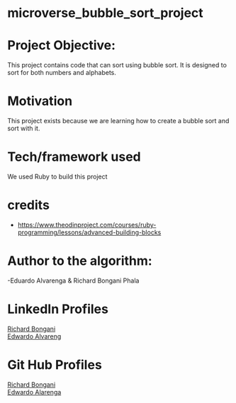 # microverse_bubble_sort_project

# Project Objective:

This project contains code that can sort using bubble sort. It is designed to sort for both numbers and alphabets.

# Motivation

This project exists because we are learning how to create a bubble sort and sort with it.

# Tech/framework used

We used Ruby to build this project

# credits

- https://www.theodinproject.com/courses/ruby-programming/lessons/advanced-building-blocks

# Author to the algorithm:

  -Eduardo Alvarenga & Richard Bongani Phala

# LinkedIn Profiles

<a href="https://www.linkedin.com/in/richard-phala-078428113/">Richard Bongani</a><br>
<a href="https://www.linkedin.com/in/eduardo-alvarenga-44204818a/">Edwardo Alvareng</a>

# Git Hub Profiles

 <a href="https://github.com/RichardBongani">Richard Bongani</a><br>
<a href ="https://github.com/eduardoreisalvarenga">Edwardo Alarenga</a>
